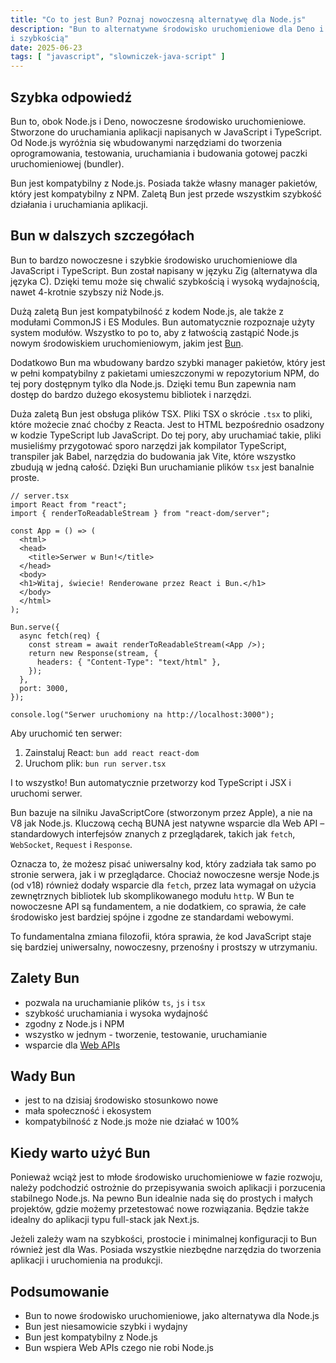 ```yaml
---
title: "Co to jest Bun? Poznaj nowoczesną alternatywę dla Node.js"
description: "Bun to alternatywne środowisko uruchomieniowe dla Deno i Node.js. Wyróżnia się własnym zestawem narzędzi
i szybkością"
date: 2025-06-23
tags: [ "javascript", "slowniczek-java-script" ]
---
```


## Szybka odpowiedź

Bun to, obok Node.js i Deno, nowoczesne środowisko uruchomieniowe. Stworzone do uruchamiania aplikacji napisanych w
JavaScript i TypeScript. Od Node.js wyróżnia się wbudowanymi narzędziami do tworzenia oprogramowania, testowania,
uruchamiania i budowania gotowej paczki uruchomieniowej (bundler).

Bun jest kompatybilny z Node.js. Posiada także własny manager pakietów, który jest kompatybilny z NPM. Zaletą Bun jest
przede wszystkim szybkość działania i uruchamiania aplikacji.

## Bun w dalszych szczegółach

Bun to bardzo nowoczesne i szybkie środowisko uruchomieniowe dla JavaScript i TypeScript. Bun został napisany w języku
Zig (alternatywa dla języka C). Dzięki temu może się chwalić szybkością i wysoką wydajnością, nawet 4-krotnie szybszy
niż Node.js.

Dużą zaletą Bun jest kompatybilność z kodem Node.js, ale także z modułami CommonJS i ES Modules. Bun automatycznie
rozpoznaje użyty system modułów. Wszystko to po to, aby z łatwością zastąpić Node.js nowym środowiskiem uruchomieniowym,
jakim jest [Bun](https://bun.sh/).

Dodatkowo Bun ma wbudowany bardzo szybki manager pakietów, który jest w pełni kompatybilny z pakietami umieszczonymi
w repozytorium NPM, do tej pory dostępnym tylko dla Node.js. Dzięki temu Bun zapewnia nam dostęp do bardzo dużego
ekosystemu bibliotek i narzędzi.

Duża zaletą Bun jest obsługa plików TSX. Pliki TSX o skrócie `.tsx` to pliki, które możecie znać choćby z Reacta. Jest
to HTML bezpośrednio osadzony w kodzie TypeScript lub JavaScript. Do tej pory, aby uruchamiać takie, pliki musieliśmy
przygotować sporo narzędzi jak kompilator TypeScript, transpiler jak Babel, narzędzia do budowania jak Vite, które
wszystko zbudują w jedną całość. Dzięki Bun uruchamianie plików `tsx` jest banalnie proste.

```tsx
// server.tsx
import React from "react";
import { renderToReadableStream } from "react-dom/server";

const App = () => (
  <html>
  <head>
    <title>Serwer w Bun!</title>
  </head>
  <body>
  <h1>Witaj, świecie! Renderowane przez React i Bun.</h1>
  </body>
  </html>
);

Bun.serve({
  async fetch(req) {
    const stream = await renderToReadableStream(<App />);
    return new Response(stream, {
      headers: { "Content-Type": "text/html" },
    });
  },
  port: 3000,
});

console.log("Serwer uruchomiony na http://localhost:3000");
```

Aby uruchomić ten serwer:

1. Zainstaluj React: `bun add react react-dom`
2. Uruchom plik: `bun run server.tsx`

I to wszystko! Bun automatycznie przetworzy kod TypeScript i JSX i uruchomi serwer.

Bun bazuje na silniku JavaScriptCore (stworzonym przez Apple), a nie na V8 jak Node.js. Kluczową cechą BUNA jest
natywne wsparcie dla Web API – standardowych interfejsów znanych z przeglądarek, takich jak `fetch`, `WebSocket`,
`Request` i `Response`.

Oznacza to, że możesz pisać uniwersalny kod, który zadziała tak samo po stronie serwera, jak i w przeglądarce. Chociaż
nowoczesne wersje Node.js (od v18) również dodały wsparcie dla `fetch`, przez lata wymagał on użycia zewnętrznych
bibliotek lub skomplikowanego modułu `http`. W Bun te nowoczesne API są fundamentem, a nie dodatkiem, co sprawia, że
całe środowisko jest bardziej spójne i zgodne ze standardami webowymi.

To fundamentalna zmiana filozofii, która sprawia, że kod JavaScript staje się bardziej uniwersalny, nowoczesny,
przenośny i prostszy w utrzymaniu.

## Zalety Bun

- pozwala na uruchamianie plików `ts`, `js` i `tsx`
- szybkość uruchamiania i wysoka wydajność
- zgodny z Node.js i NPM
- wszystko w jednym - tworzenie, testowanie, uruchamianie
- wsparcie dla [Web APIs](https://bun.sh/docs/runtime/web-apis)

## Wady Bun

- jest to na dzisiaj środowisko stosunkowo nowe
- mała społeczność i ekosystem
- kompatybilność z Node.js może nie działać w 100%

## Kiedy warto użyć Bun

Ponieważ wciąż jest to młode środowisko uruchomieniowe w fazie rozwoju, należy podchodzić ostrożnie do przepisywania
swoich aplikacji i porzucenia stabilnego Node.js. Na pewno Bun idealnie nada się do prostych i małych projektów, gdzie
możemy przetestować nowe rozwiązania. Będzie także idealny do aplikacji typu full-stack jak Next.js.

Jeżeli zależy wam na szybkości, prostocie i minimalnej konfiguracji to Bun również jest dla Was. Posiada wszystkie
niezbędne narzędzia do tworzenia aplikacji i uruchomienia na produkcji.

## Podsumowanie

- Bun to nowe środowisko uruchomieniowe, jako alternatywa dla Node.js
- Bun jest niesamowicie szybki i wydajny
- Bun jest kompatybilny z Node.js
- Bun wspiera Web APIs czego nie robi Node.js
